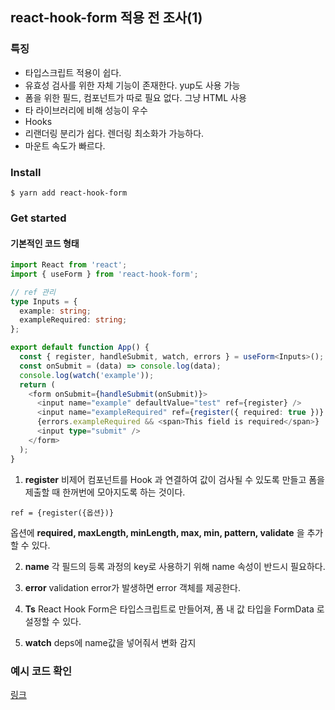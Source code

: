 ## react-hook-form 적용 전 조사(1)

### 특징

- 타입스크립트 적용이 쉽다.
- 유효성 검사를 위한 자체 기능이 존재한다. yup도 사용 가능
- 폼을 위한 필드, 컴포넌트가 따로 필요 없다. 그냥 HTML 사용
- 타 라이브러리에 비해 성능이 우수
- Hooks
- 리랜더링 분리가 쉽다. 렌더링 최소화가 가능하다.
- 마운트 속도가 빠르다.

### Install

`$ yarn add react-hook-form`

### Get started

#### 기본적인 코드 형태

```ts
import React from 'react';
import { useForm } from 'react-hook-form';

// ref 관리
type Inputs = {
  example: string;
  exampleRequired: string;
};

export default function App() {
  const { register, handleSubmit, watch, errors } = useForm<Inputs>();
  const onSubmit = (data) => console.log(data);
  console.log(watch('example'));
  return (
    <form onSubmit={handleSubmit(onSubmit)}>
      <input name="example" defaultValue="test" ref={register} />
      <input name="exampleRequired" ref={register({ required: true })} />
      {errors.exampleRequired && <span>This field is required</span>}
      <input type="submit" />
    </form>
  );
}
```

1. **register**
   비제어 컴포넌트를 Hook 과 연결하여 값이 검사될 수 있도록 만들고 폼을 제출할 때 한꺼번에 모아지도록 하는 것이다.

`ref = {register({옵션})}`

옵션에 **required, maxLength, minLength, max, min, pattern, validate** 을 추가할 수 있다.

2. **name**
   각 필드의 등록 과정의 key로 사용하기 위해 name 속성이 반드시 필요하다.

3. **error**
   validation error가 발생하면 error 객체를 제공한다.

4. **Ts**
   React Hook Form은 타입스크립트로 만들어져, 폼 내 값 타입을 FormData 로 설정할 수 있다.

5. **watch**
   deps에 name값을 넣어줘서 변화 감지

### 예시 코드 확인

[링크](https://github.com/react-hook-form/react-hook-form/tree/master/examples)
